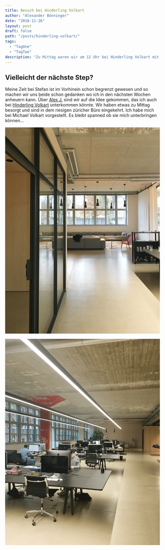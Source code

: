 ```yaml
---
title: Besuch bei Hinderling Volkart
author: "Alexander Bönninger"
date: "2018-11-26"
layout: post
draft: false
path: "/posts/hinderling-volkart/"
tags:
  - "TagOne"
  - "TagTwo"
description: "Zu Mittag waren wir um 12 Uhr bei Hinderling Volkart mit Alex Jenter"
---
```



## Vielleicht der nächste Step?
Meine Zeit bei Stefan ist im Vorhinein schon begrenzt gewesen und so machen wir uns beide schon gedanken wo ich in den nächsten Wochen anheuern kann. Über [Alex J.](https://www.hinderlingvolkart.com/team/detail/Alex) sind wir auf die Idee gekommen, das ich auch bei [Hinderling Volkart](https://www.hinderlingvolkart.com) unterkommen könnte. Wir haben etwas zu Mittag besorgt und sind in dem riesigen züricher Büro eingekehrt. Ich habe mich bei Michael Volkart vorgestellt. Es bleibt spanned ob sie mich unterbringen können...

![Sofa](./img/hinderlingvolkart_1.jpg)

![Arbeitsplätze](./img/hinderlingvolkart_2.jpg)
